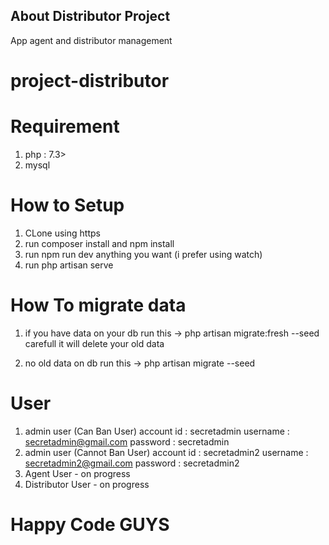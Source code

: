 
## About Distributor Project
App agent and distributor management

# project-distributor

# Requirement
1. php : 7.3>
2. mysql


# How to Setup
  1. CLone using https
  2. run composer install and npm install
  3. run npm run dev anything you want (i prefer using watch)
  4. run php artisan serve

# How To migrate data
  1. if you have data on your db
    run this -> php artisan migrate:fresh --seed
    carefull it will delete your old data

  2. no old data on db
    run this -> php artisan migrate --seed

# User
  1. admin user (Can Ban User)
    account id : secretadmin
    username   : secretadmin@gmail.com
    password   : secretadmin
  2. admin user (Cannot Ban User)
    account id : secretadmin2
    username   : secretadmin2@gmail.com
    password   : secretadmin2
  3. Agent User
    - on progress
  4. Distributor User
    - on progress


# Happy Code GUYS
